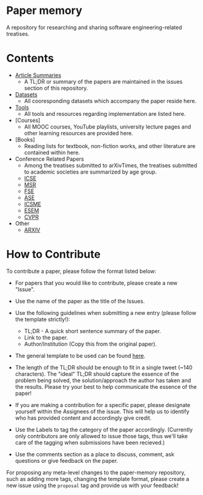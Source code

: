 # Paper memory

A repository for researching and sharing software engineering-related treatises.

# Contents

* [Article Summaries](https://github.com/hsanchez/paper-memory/issues)
  * A TL;DR or summary of the papers are maintained in the issues section of this repository.
* [Datasets](https://github.com/hsanchez/paper-memory/tree/main/datasets)
  * All cooresponding datasets which accompany the paper reside here.
* [Tools](https://github.com/hsanchez/paper-memory/tree/main/tools)
  * All tools and resources regarding implementation are listed here.
* [Courses]
  * All MOOC courses, YouTube playlists, university lecture pages and other learning resources are provided here. 
* [Books]
  * Reading lists for textbook, non-fiction works, and other literature are contained within here.
* Conference Related Papers
  * Among the treatises submitted to arXivTimes, the treatises submitted to academic societies are summarized by age group.
  * [ICSE](https://github.com/hsanchez/paper-memory/projects/1)
  * [MSR](https://github.com/hsanchez/paper-memory/projects/20)
  * [FSE](https://github.com/hsanchez/paper-memory/projects/3)
  * [ASE](https://github.com/hsanchez/paper-memory/projects/10)
  * [ICSME](https://github.com/hsanchez/paper-memory/projects/9)
  * [ESEM](https://github.com/hsanchez/paper-memory/projects/5)
  * [CVPR](https://github.com/hsanchez/paper-memory/projects/6)
* Other
  * [ARXIV](https://github.com/hsanchez/paper-memory/projects/2)

# How to Contribute

To contribute a paper, please follow the format listed below:

* For papers that you would like to contribute, please create a new "Issue".
* Use the name of the paper as the title of the Issues.
* Use the following guidelines when submitting a new entry (please follow the template strictly!):
  * TL;DR - A quick short sentence summary of the paper.
  * Link to the paper.
  * Author/Institution (Copy this from the original paper).
  
* The general template to be used can be found [here](./.github/ISSUE_TEMPLATE/paper-issue-template.md).
* The length of the TL;DR should be enough to fit in a single tweet (~140 characters). The "ideal" TL;DR should capture the essence of the problem being solved, the solution/approach the author has taken and the results. Please try your best to help communicate the essence of the paper!
* If you are making a contribution for a specific paper, please designate yourself within the Assignees of the issue. This will help us to identify who has provided content and accordingly give credit.
* Use the Labels to tag the category of the paper accordingly. (Currently only contributors are only allowed to issue those tags, thus we'll take care of the tagging when submissions have been recieved.)
* Use the comments section as a place to discuss, comment, ask questions or give feedback on the paper.

For proposing any meta-level changes to the paper-memory repository, such as adding more tags, changing the template format, please create a new issue using the `proposal` tag and provide us with your feedback!
